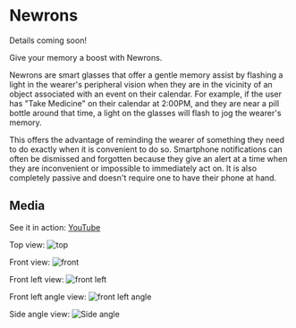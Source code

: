 # Newrons

Details coming soon!

Give your memory a boost with Newrons.

Newrons are smart glasses that offer a gentle memory assist by flashing a light in the wearer's peripheral vision when they are in the vicinity of an object associated with an event on their calendar.  For example, if the user has "Take Medicine" on their calendar at 2:00PM, and they are near a pill bottle around that time, a light on the glasses will flash to jog the wearer's memory.

This offers the advantage of reminding the wearer of something they need to do exactly when it is convenient to do so.  Smartphone notifications can often be dismissed and forgotten because they give an alert at a time when they are inconvenient or impossible to immediately act on.  It is also completely passive and doesn't require one to have their phone at hand.

## Media

See it in action:
[YouTube](https://www.youtube.com/watch?v=C8D3Lubc3Jo)

Top view:
![top](https://raw.githubusercontent.com/nickbild/newrons/master/media/top_sm.jpg)

Front view:
![front](https://raw.githubusercontent.com/nickbild/newrons/master/media/front_sm.jpg)

Front left view:
![front left](https://raw.githubusercontent.com/nickbild/newrons/master/media/front_left_sm.jpg)

Front left angle view:
![front left angle](https://raw.githubusercontent.com/nickbild/newrons/master/media/front_left_angle_sm.jpg)

Side angle view:
![Side angle](https://raw.githubusercontent.com/nickbild/newrons/master/media/side_angle_sm.jpg)
